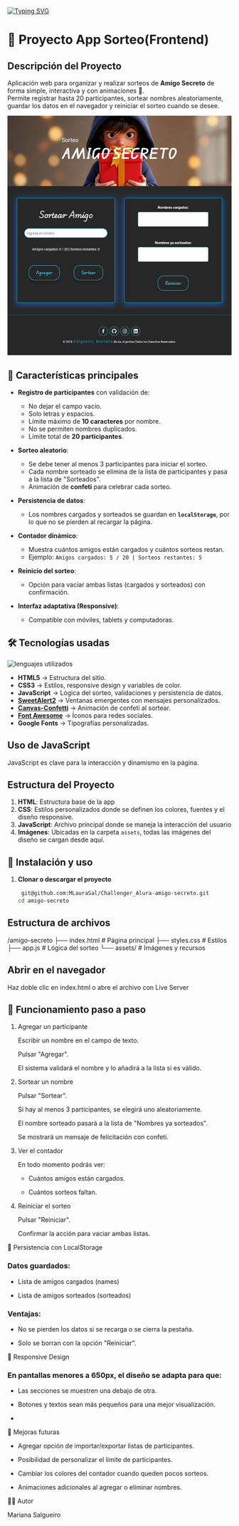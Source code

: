 [![Typing SVG](https://readme-typing-svg.demolab.com?font=Fira+Code&size=32&pause=1000&width=435&lines=Challenger+Amigo+Secreto)](https://git.io/typing-svg)

# 🎁  Proyecto App Sorteo(Frontend)

## Descripción del Proyecto



Aplicación web para organizar y realizar sorteos de **Amigo Secreto** de forma simple, interactiva y con animaciones 🎉.  
Permite registrar hasta 20 participantes, sortear nombres aleatoriamente, guardar los datos en el navegador y reiniciar el sorteo cuando se desee.


![alt text](<assets/Screenshot 2025-08-09 at 15-07-24 Amigo Secreto.png>)

## 📌 Características principales



- **Registro de participantes** con validación de:
  - No dejar el campo vacío.
  - Solo letras y espacios.
  - Límite máximo de **10 caracteres** por nombre.
  - No se permiten nombres duplicados.
  - Límite total de **20 participantes**.

- **Sorteo aleatorio**:
  - Se debe tener al menos 3 participantes para iniciar el sorteo.
  - Cada nombre sorteado se elimina de la lista de participantes y pasa a la lista de "Sorteados".
  - Animación de **confeti** para celebrar cada sorteo.

- **Persistencia de datos**:
  - Los nombres cargados y sorteados se guardan en **`localStorage`**, por lo que no se pierden al recargar la página.

- **Contador dinámico**:
  - Muestra cuántos amigos están cargados y cuántos sorteos restan.
  - Ejemplo: `Amigos cargados: 5 / 20 | Sorteos restantes: 5`

- **Reinicio del sorteo**:
  - Opción para vaciar ambas listas (cargados y sorteados) con confirmación.

- **Interfaz adaptativa (Responsive)**:
  - Compatible con móviles, tablets y computadoras.

## 🛠 Tecnologías usadas
![lenguajes utilizados](https://imgs.search.brave.com/Xo2kes1eZSI4UI0BPeX-jU1-ctyVU1jlRq6M1oGUS98/rs:fit:860:0:0/g:ce/aHR0cDovL3d3dy5j/dXJzb3NnaXMuY29t/L3dwLWNvbnRlbnQv/dXBsb2Fkcy8yMDE3/LzA2L2xlbmd1YWpl/c18xLnBuZw)


- **HTML5** → Estructura del sitio.
- **CSS3** → Estilos, responsive design y variables de color.
- **JavaScript** → Lógica del sorteo, validaciones y persistencia de datos.
- **[SweetAlert2](https://sweetalert2.github.io/)** → Ventanas emergentes con mensajes personalizados.
- **[Canvas-Confetti](https://www.npmjs.com/package/canvas-confetti)** → Animación de confeti al sortear.
- **[Font Awesome](https://fontawesome.com/)** → Íconos para redes sociales.
- **Google Fonts** → Tipografías personalizadas.

## Uso de JavaScript

JavaScript es clave para la interacción y dinamismo en la página. 


## Estructura del Proyecto

1. **HTML**: Estructura base de la app
2. **CSS**: Estilos personalizados  donde se definen los colores, fuentes y el diseño responsive.
3. **JavaScript**: Archivo principal donde se maneja la interacción del usuario
4. **Imágenes**: Ubicadas en la carpeta `assets`, todas las imágenes del diseño se cargan desde aquí.

## 🚀 Instalación y uso

1. **Clonar o descargar el proyecto**
   ```bash
    git@github.com:MLauraSal/Challenger_Alura-amigo-secreto.git
   cd amigo-secreto


## Estructura de archivos
/amigo-secreto
├── index.html      # Página principal
├── styles.css      # Estilos
├── app.js          # Lógica del sorteo
└── assets/         # Imágenes y recursos

## Abrir en el navegador

 Haz doble clic en index.html o abre el archivo con Live Server
 
## 📖 Funcionamiento paso a paso
1. Agregar un participante

    Escribir un nombre en el campo de texto.

    Pulsar "Agregar".

    El sistema validará el nombre y lo añadirá a la lista si es válido.

2. Sortear un nombre

    Pulsar "Sortear".

    Si hay al menos 3 participantes, se elegirá uno aleatoriamente.

    El nombre sorteado pasará a la lista de "Nombres ya sorteados".

    Se mostrará un mensaje de felicitación con confeti.

3. Ver el contador

    En todo momento podrás ver:

   - Cuántos amigos están cargados.

   - Cuántos sorteos faltan.

4. Reiniciar el sorteo

    Pulsar "Reiniciar".

    Confirmar la acción para vaciar ambas listas.

📂 Persistencia con LocalStorage

   ### Datos guardados:

  - Lista de amigos cargados (names)

  - Lista de amigos sorteados (sorteados)

   ### Ventajas:
   - No se pierden los datos si se recarga o se cierra la pestaña.

   - Solo se borran con la opción "Reiniciar".

📱 Responsive Design

  ### En pantallas menores a 650px, el diseño se adapta para que:

  -  Las secciones se muestren una debajo de otra.

  - Botones y textos sean más pequeños para una mejor visualización.
  - 
📌 Mejoras futuras
  - Agregar opción de importar/exportar listas de participantes.

  - Posibilidad de personalizar el límite de participantes.

  - Cambiar los colores del contador cuando queden pocos sorteos.

  - Animaciones adicionales al agregar o eliminar nombres.

👩‍💻 Autor

 Mariana Salgueiro

